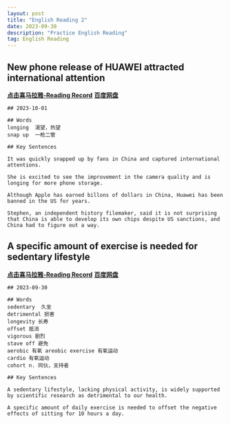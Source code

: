```yaml
---
layout: post
title: "English Reading 2"
date: 2023-09-30
description: "Practice English Reading"
tag: English Reading
---   
```


## New phone release of HUAWEI attracted international attention
<a href="https://xima.tv/1_Y7lMxd?_sonic=0"><b>点击喜马拉雅-Reading Record</b></a>    <a href="https://pan.baidu.com/s/1MkPrKXfCokQ3khOYrD8uuw?pwd=8saj"><b>百度网盘</b></a> 

```
## 2023-10-01

## Words
longing  渴望，热望
snap up  一枪二管

## Key Sentences

It was quickly snapped up by fans in China and captured international attentions.

She is excited to see the improvement in the camera quality and is longing for more phone storage.

Although Apple has earned billons of dollars in China, Huawei has been banned in the US for years.

Stephen, an independent history filemaker, said it is not surprising that China is able to develop its own chips despite US sanctions, and China had to figure out a way.

```


## A specific amount of exercise is needed for sedentary lifestyle
<a href="https://xima.tv/1_bRlx9M?_sonic=0"><b>点击喜马拉雅-Reading Record</b></a>    <a href="https://pan.baidu.com/s/1bmJefvNfFdwWUjNNiCxtpQ?pwd=8saj"><b>百度网盘</b></a> 

```
## 2023-09-30

## Words
sedentary  久坐
detrimental 损害
longevity 长寿
offset 抵消
vigorous 剧烈
stave off 避免
aerobic 有氧 areobic exercise 有氧运动
cardio 有氧运动
cohort n. 同伙，支持者

## Key Sentences

A sedentary lifestyle, lacking physical activity, is widely supported by scientific research as detrimental to our health.

A specific amount of daily exercise is needed to offset the negative effects of sitting for 10 hours a day.

```